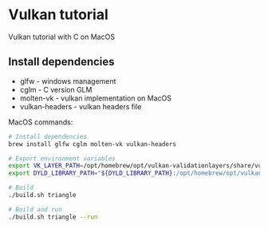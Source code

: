 # Vulkan tutorial

Vulkan tutorial with C on MacOS

## Install dependencies

* glfw - windows management
* cglm - C version GLM
* molten-vk - vulkan implementation on MacOS
* vulkan-headers - vulkan headers file

MacOS commands:

``` bash
# Install dependencies
brew install glfw cglm molten-vk vulkan-headers

# Export environment variables
export VK_LAYER_PATH=/opt/homebrew/opt/vulkan-validationlayers/share/vulkan/explicit_layer.d
export DYLD_LIBRARY_PATH="${DYLD_LIBRARY_PATH}:/opt/homebrew/opt/vulkan-validationlayers/lib/"

# Build
./build.sh triangle

# Build and run
./build.sh triangle --run
```
